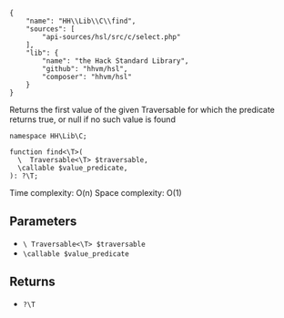 ``` yamlmeta
{
    "name": "HH\\Lib\\C\\find",
    "sources": [
        "api-sources/hsl/src/c/select.php"
    ],
    "lib": {
        "name": "the Hack Standard Library",
        "github": "hhvm/hsl",
        "composer": "hhvm/hsl"
    }
}
```




Returns the first value of the given Traversable for which the predicate
returns true, or null if no such value is found




``` Hack
namespace HH\Lib\C;

function find<\T>(
  \  Traversable<\T> $traversable,
  \callable $value_predicate,
): ?\T;
```




Time complexity: O(n)
Space complexity: O(1)




## Parameters




+ ` \ Traversable<\T> $traversable `
+ ` \callable $value_predicate `




## Returns




* ` ?\T `
<!-- HHAPIDOC -->
